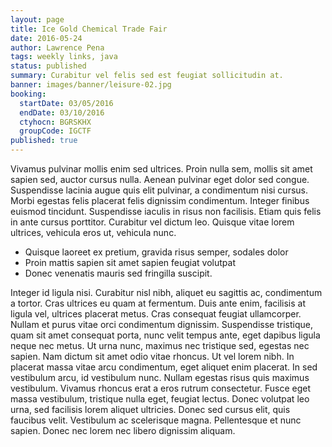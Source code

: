 ```yaml
---
layout: page
title: Ice Gold Chemical Trade Fair
date: 2016-05-24
author: Lawrence Pena
tags: weekly links, java
status: published
summary: Curabitur vel felis sed est feugiat sollicitudin at.
banner: images/banner/leisure-02.jpg
booking:
  startDate: 03/05/2016
  endDate: 03/10/2016
  ctyhocn: BGRSKHX
  groupCode: IGCTF
published: true
---
```

Vivamus pulvinar mollis enim sed ultrices. Proin nulla sem, mollis sit amet sapien sed, auctor cursus nulla. Aenean pulvinar eget dolor sed congue. Suspendisse lacinia augue quis elit pulvinar, a condimentum nisi cursus. Morbi egestas felis placerat felis dignissim condimentum. Integer finibus euismod tincidunt. Suspendisse iaculis in risus non facilisis. Etiam quis felis in ante cursus porttitor. Curabitur vel dictum leo. Quisque vitae lorem ultrices, vehicula eros ut, vehicula nunc.

* Quisque laoreet ex pretium, gravida risus semper, sodales dolor
* Proin mattis sapien sit amet sapien feugiat volutpat
* Donec venenatis mauris sed fringilla suscipit.

Integer id ligula nisi. Curabitur nisl nibh, aliquet eu sagittis ac, condimentum a tortor. Cras ultrices eu quam at fermentum. Duis ante enim, facilisis at ligula vel, ultrices placerat metus. Cras consequat feugiat ullamcorper. Nullam et purus vitae orci condimentum dignissim. Suspendisse tristique, quam sit amet consequat porta, nunc velit tempus ante, eget dapibus ligula neque nec metus. Ut urna nunc, maximus nec tristique sed, egestas nec sapien.
Nam dictum sit amet odio vitae rhoncus. Ut vel lorem nibh. In placerat massa vitae arcu condimentum, eget aliquet enim placerat. In sed vestibulum arcu, id vestibulum nunc. Nullam egestas risus quis maximus vestibulum. Vivamus rhoncus erat a eros rutrum consectetur. Fusce eget massa vestibulum, tristique nulla eget, feugiat lectus. Donec volutpat leo urna, sed facilisis lorem aliquet ultricies. Donec sed cursus elit, quis faucibus velit. Vestibulum ac scelerisque magna. Pellentesque et nunc sapien. Donec nec lorem nec libero dignissim aliquam.
